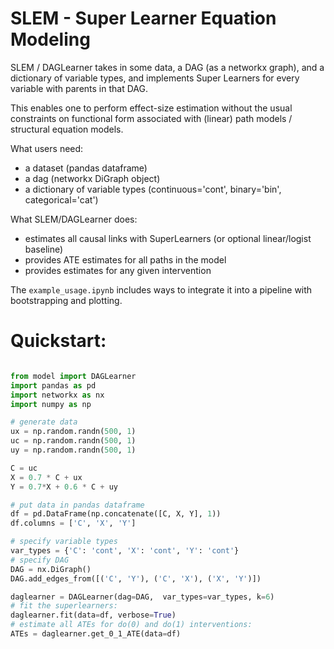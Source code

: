 # SLEM - Super Learner Equation Modeling

SLEM / DAGLearner takes in some data, a DAG (as a networkx graph), and a dictionary of variable types, and implements Super Learners for every variable with parents in that DAG.

This enables one to perform effect-size estimation without the usual constraints on functional form associated with (linear) path models / structural equation models.

What users need:

- a dataset (pandas dataframe)
- a dag (networkx DiGraph object)
- a dictionary of variable types (continuous='cont', binary='bin', categorical='cat')

What SLEM/DAGLearner does:

- estimates all causal links with SuperLearners (or optional linear/logist baseline)
- provides ATE estimates for all paths in the model
- provides estimates for any given intervention

The ```example_usage.ipynb``` includes ways to integrate it into a pipeline with bootstrapping and plotting.


# Quickstart:

```python

from model import DAGLearner
import pandas as pd
import networkx as nx 
import numpy as np 

# generate data
ux = np.random.randn(500, 1)
uc = np.random.randn(500, 1)
uy = np.random.randn(500, 1)

C = uc
X = 0.7 * C + ux
Y = 0.7*X + 0.6 * C + uy

# put data in pandas dataframe
df = pd.DataFrame(np.concatenate([C, X, Y], 1))
df.columns = ['C', 'X', 'Y']

# specify variable types
var_types = {'C': 'cont', 'X': 'cont', 'Y': 'cont'}
# specify DAG
DAG = nx.DiGraph()
DAG.add_edges_from([('C', 'Y'), ('C', 'X'), ('X', 'Y')])

daglearner = DAGLearner(dag=DAG,  var_types=var_types, k=6)
# fit the superlearners:
daglearner.fit(data=df, verbose=True)
# estimate all ATEs for do(0) and do(1) interventions:
ATEs = daglearner.get_0_1_ATE(data=df)

```